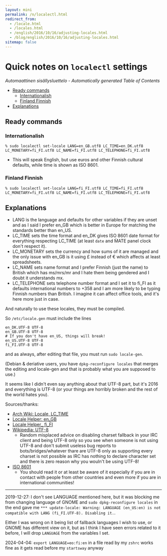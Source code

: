 ```yaml
---
layout: mini
permalink: /n/localectl.html
redirect_from:
  - /locale.html
  - /locales.html
  - /english/2016/10/16/adjusting-locales.html
  - /blog/english/2016/10/16/adjusting-locales.html
sitemap: false
---
```


# Quick notes on `localectl` settings

<!-- editorconfig-checker-disable -->
<!-- prettier-ignore-start -->

<!-- START doctoc generated TOC please keep comment here to allow auto update -->
<!-- DON'T EDIT THIS SECTION, INSTEAD RE-RUN doctoc TO UPDATE -->
_Automaattinen sisällysluettelo - Automatically generated Table of Contents_

- [Ready commands](#ready-commands)
  - [Internationalish](#internationalish)
  - [Finland Finnish](#finland-finnish)
- [Explanations](#explanations)

<!-- END doctoc generated TOC please keep comment here to allow auto update -->

<!-- prettier-ignore-end -->
<!-- editorconfig-checker-enable -->

## Ready commands

### Internationalish

`% sudo localectl set-locale LANG=en_GB.utf8 LC_TIME=en_DK.utf8 LC_MONETARY=fi_FI.utf8 LC_NAME=fi_FI.utf8 LC_TELEPHONE=fi_FI.utf8`

- This will speak English, but use euros and other Finnish cultural defaults, while time is shown as ISO 8601.

### Finland Finnish

`% sudo localectl set-locale LANG=fi_FI.utf8 LC_TIME=fi_FI.utf8 LC_MONETARY=fi_FI.utf8 LC_NAME=fi_FI.utf8 LC_TELEPHONE=fi_FI.utf8`

## Explanations

- LANG is the language and defaults for other variables if they are unset
  and as I said I prefer en_GB which is better in Europe for matching the
  standards better than en_US.
- LC_TIME sets the time format and en_DK gives ISO 8601 date format for
  everything respecting LC_TIME (at least `date` and M̀ATE panel clock
  don't respect it).
- LC_MONETARY sets the currency and how sums of it are managed and the
  only issue with en_GB is it using £ instead of € which affects at least
  spreadsheets.
- LC_NAME sets name format and I prefer Finnish (just the name) to British
  which has ms/mrs/mr and I hate them being gendered and I doubt it
  understands mx.
- LC_TELEPHONE sets telephone number format and I set it to fi_FI as it
  defaults international numbers to +358 and I am more likely to be typing
  Finnish numbers than British. I imagine it can affect office tools, and
  it's here more just in case.

And naturally to use these locales, they must be compiled.

So `/etc/locale.gen` must include the lines

```
en_DK.UTF-8 UTF-8
en_GB.UTF-8 UTF-8
# If you don't have en_US, things will break!
en_US.UTF-8 UTF-8
fi_FI.UTF-8 UTF-8
```

and as always, after editing that file, you must run `sudo locale-gen`.

(Debian & deriative users, you have `dpkg-reconfigure locales` that merges
the editing and locale-gen and that is probably what you are supposed to
use.)

It seems like I didn't even say anything about that UTF-8 part, but
it's 2016 and everything is UTF-8 (or your things are horribly broken
and the rest of the world hates you).

Sources/thanks:

- [Arch Wiki: Locale, LC_TIME](https://wiki.archlinux.org/index.php/locale#LC_TIME:_date_and_time_format)
- [Locale Helper: en_GB](https://lh.2xlibre.net/locale/en_GB/)
- [Locale Helper\_ fi_FI](https://lh.2xlibre.net/locale/fi_FI/)
- [Wikipedia: UTF-8](https://en.wikipedia.org/wiki/UTF-8)
  - Random misplaced advice on disabling charset fallback in your
    IRC client and being UTF-8 only so you see when someone is not
    using UTF-8 and don't submit useless bug reports to
    bots/bridges/whatever thare are UTF-8 only as supporting every
    charset is not possible as IRC has nothing to declare character
    set and there is zero reason why you wouln't be using UTF-8!
- [ISO 8601](https://en.wikipedia.org/wiki/ISO_8601)
  - You should read it or at least be aware of it especially if you are
    in contact with people from other countries and even more if you
    are in international communities!

---

2019-12-27: I don't see LANGUAGE mentioned here, but it was blocking me
from changing language of GNOME and `sudo dpkg-reconfigure locales` in the
end gave me `*** update-locale: Warning: LANGUAGE (en_US:en) is not compatible with LANG (fi_FI.UTF-8). Disabling it.`.

Either I was wrong on it being list of fallback languages I wish to use, or
GNOME has different view on it, but as I think I have seen errors related
to it before, I will drop `LANGUAGE` from the variables I set.

2024-04-04: `export LANGUAGE=eo:fi:en` in a file read by my `zshrc` works fine as it gets read before my `startsway` anyway
